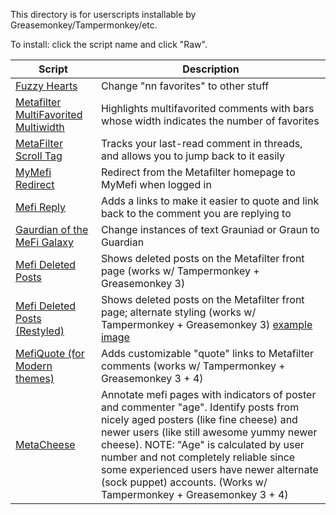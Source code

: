 This directory is for userscripts installable by Greasemonkey/Tampermonkey/etc.

To install: click the script name and click "Raw".

| Script | Description |
| --- | --- |
| [Fuzzy Hearts](fuzzo.user.js) | Change "nn favorites" to other stuff |
| [Metafilter MultiFavorited Multiwidth](multifavorited_multiwidth.user.js) | Highlights multifavorited comments with bars whose width indicates the number of favorites |
| [MetaFilter Scroll Tag](scroll_tag.user.js) | Tracks your last-read comment in threads, and allows you to jump back to it easily |
| [MyMefi Redirect](tomymefi.user.js) | Redirect from the Metafilter homepage to MyMefi when logged in |
| [Mefi Reply](tomymefi.user.js) | Adds a links to make it easier to quote and link back to the comment you are replying to |
| [Gaurdian of the MeFi Galaxy](graun.user.js) | Change instances of text Grauniad or Graun to Guardian |
| [Mefi Deleted Posts](mefi_deleted_posts.user.js) | Shows deleted posts on the Metafilter front page (works w/ Tampermonkey + Greasemonkey 3) | 
| [Mefi Deleted Posts (Restyled)](mefi_deleted_posts_restyled.user.js) | Shows deleted posts on the Metafilter front page; alternate styling (works w/ Tampermonkey + Greasemonkey 3) [example image](https://user-images.githubusercontent.com/34181855/33524158-54af170c-d7cc-11e7-88c3-154750ad1f4f.png) |
| [MefiQuote (for Modern themes)](mefiquote_modern.user.js) | Adds customizable "quote" links to Metafilter comments (works w/ Tampermonkey + Greasemonkey 3 + 4) |
| [MetaCheese](metacheese.user.js) | Annotate mefi pages with indicators of poster and commenter "age".  Identify posts from nicely aged posters (like fine cheese) and newer users (like still awesome yummy newer cheese).  NOTE: "Age" is calculated by user number and not completely reliable since some experienced users have newer alternate (sock puppet) accounts.  (Works w/ Tampermonkey + Greasemonkey 3 + 4) |

